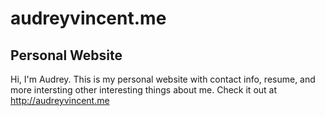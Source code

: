 # audreyvincent.me

## Personal Website

Hi, I'm Audrey. This is my personal website with contact info, resume, and more intersting other interesting things about me. Check it out at http://audreyvincent.me
